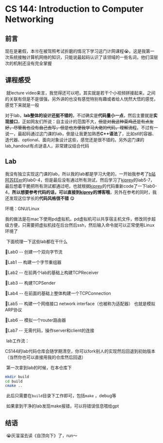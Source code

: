 # CS 144: Introduction to Computer Networking

## 前言

​	现在是暑假，本🉑在被驾照考试折磨的情况下学习这门计网课程😭。这是我第一次系统接触计算机网络的知识，只能说最起码认识了该领域的一些名词，他们深层次的机制还没有完全掌握

## 课程感受

​	就lecture video来言，我觉得还可以吧，其实就是若干个小视频拼接起来，之间的关联有但是不是很强，另外讲的也没有感觉特别有趣或者给人恍然大悟的感觉，感觉下来就是一般

​	对于lab，**lab整体的设计还挺不错的**，不过确实是**代码量小一点**，然后主要就是**实现接口**，正如网友们所说：自主设计的范围不大，~~但是对我这种菜鸡还是有点友好，尽管我也没有自己去写，但是也方便我学习大佬的代码，理解流程~~。不过有一说一，最起码通过这门课的lab，倒是让我更加熟悉**C++语法**了，比如stl的容器、迭代器、optional、面向对象设计这些，感觉还是很不错的。另外这门课的lab_handout有点谜语人，非常建议结合代码

## Lab

​	我没有独立实现这门课的lab，所以我的lab都是学习大佬的，一开始我参考了[b站阿苏EEer](https://www.bilibili.com/video/BV1v14y1s7oq?t=9.8)的lab0-4，但是最后没有通过所有测试，然后学习了[kiprey](https://kiprey.github.io/tags/CS144/)的lab5-7，最后想着干脆把所有测试都通过吧，也就根据[kiprey](https://kiprey.github.io/tags/CS144/)的代码重新code了一下lab0-4，**所以想要参考代码的话，可以直接到[kiprey](https://kiprey.github.io/tags/CS144/)的博客哦**，另外在参考的同时，我还发现这位学长的**代码风格很不错** 😋

环境：GNU/Linux

我的做法是在mac下使用pd虚拟机，pd虚拟机可以共享宿主机文件，修改同步超级方便，只需要把虚拟机挂在后台然后ssh，然后输入命令就可以正常使用Linux环境了

​	下面梳理一下这些lab都在干什么

🧪Lab0 -- 创建一个双向字节流

🧪Lab1 -- 构建一个字节重组器

🧪Lab2 -- 在前两个lab的基础上构建TCPReceiver	

🧪Lab3 -- 构建TCPSender

🧪Lab4 -- 在前面的基础上整体构建一个TCPConnection

🧪Lab5 -- 构建一个网络接口 network interface（也被称为适配器） 也就是模拟ARP协议

🧪Lab6 -- 模拟一个router路由器

🧪Lab7 -- 无需代码，操作server和client的连接

​	lab工作流：

​	CS144的lab代码仓库会随学期清空，你可以fork别人的实现然后回退到初始版本（当然你也可以直接用我的仓库然后回退）

​	第一次拿到lab的时候，在本仓库下

```bash
mkdir build
cd build
cmake ..
```

​	此后只需要在`build`目录下工作即可，包括`make` ，debug等

​	如果拿到干净的lab发现make报错，可以将错误信息喂给gpt

## 结语

​	😭灰溜溜去读《自顶向下》了，run～

